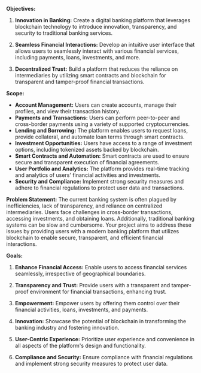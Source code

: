 **Objectives:**

1. **Innovation in Banking:** Create a digital banking platform that leverages blockchain technology to introduce innovation, transparency, and security to traditional banking services.

2. **Seamless Financial Interactions:** Develop an intuitive user interface that allows users to seamlessly interact with various financial services, including payments, loans, investments, and more.

3. **Decentralized Trust:** Build a platform that reduces the reliance on intermediaries by utilizing smart contracts and blockchain for transparent and tamper-proof financial transactions.

**Scope:**
- **Account Management:** Users can create accounts, manage their profiles, and view their transaction history.
- **Payments and Transactions:** Users can perform peer-to-peer and cross-border payments using a variety of supported cryptocurrencies.
- **Lending and Borrowing:** The platform enables users to request loans, provide collateral, and automate loan terms through smart contracts.
- **Investment Opportunities:** Users have access to a range of investment options, including tokenized assets backed by blockchain.
- **Smart Contracts and Automation:** Smart contracts are used to ensure secure and transparent execution of financial agreements.
- **User Portfolio and Analytics:** The platform provides real-time tracking and analytics of users' financial activities and investments.
- **Security and Compliance:** Implement strong security measures and adhere to financial regulations to protect user data and transactions.

**Problem Statement:**
The current banking system is often plagued by inefficiencies, lack of transparency, and reliance on centralized intermediaries. Users face challenges in cross-border transactions, accessing investments, and obtaining loans. Additionally, traditional banking systems can be slow and cumbersome. Your project aims to address these issues by providing users with a modern banking platform that utilizes blockchain to enable secure, transparent, and efficient financial interactions.

**Goals:**
1. **Enhance Financial Access:** Enable users to access financial services seamlessly, irrespective of geographical boundaries.
   
2. **Transparency and Trust:** Provide users with a transparent and tamper-proof environment for financial transactions, enhancing trust.

3. **Empowerment:** Empower users by offering them control over their financial activities, loans, investments, and payments.

4. **Innovation:** Showcase the potential of blockchain in transforming the banking industry and fostering innovation.

5. **User-Centric Experience:** Prioritize user experience and convenience in all aspects of the platform's design and functionality.

6. **Compliance and Security:** Ensure compliance with financial regulations and implement strong security measures to protect user data.
